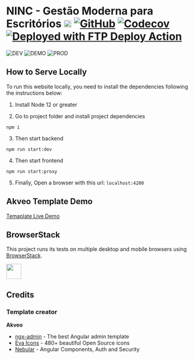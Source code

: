 # NINC - Gestão Moderna para Escritórios [<img src="https://i.imgur.com/oMcxwZ0.png" alt="Eva Design System" height="20px" />](https://eva.design) [![GitHub](https://img.shields.io/github/license/nortan-ninc/plataforma.svg)](https://raw.githubusercontent.com/nortan-ninc/plataforma/main/LICENSE) [![Codecov](https://img.shields.io/codecov/c/github/nortan-ninc/plataforma/main.svg)](https://codecov.io/gh/ninc-management/plataforma/branch/main) [![Deployed with FTP Deploy Action](https://img.shields.io/badge/Deployed%20With-FTP%20DEPLOY%20ACTION-blue)](https://github.com/SamKirkland/FTP-Deploy-Action)

![DEV](https://github.com/nortan-ninc/plataforma/workflows/Development/badge.svg)
![DEMO](https://github.com/nortan-ninc/plataforma/workflows/Demo/badge.svg)
![PROD](https://github.com/nortan-ninc/plataforma/workflows/Production/badge.svg)

## How to Serve Locally

To run this website locally, you need to install the dependencies following the instructions below:

1. Install Node 12 or greater

2. Go to project folder and install project dependencies

```
npm i
```

3. Then start backend

```
npm run start:dev
```

4. Then start frontend

```
npm run start:proxy
```

5. Finally, Open a browser with this url: `localhost:4200`

## Akveo Template Demo

<a target="_blank" href="http://akveo.com/ngx-admin/">Temaplate Live Demo</a>

## BrowserStack

This project runs its tests on multiple desktop and mobile browsers using [BrowserStack](http://www.browserstack.com).

<img src="https://cloud.githubusercontent.com/assets/131406/22254249/534d889e-e254-11e6-8427-a759fb23b7bd.png" height="40" />

## Credits

### Template creator

**Akveo**

- [ngx-admin](https://github.com/akveo/ngx-admin) - The best Angular admin template
- [Eva Icons](https://github.com/akveo/eva-icons) - 480+ beautiful Open Source icons
- [Nebular](https://github.com/akveo/nebular) - Angular Components, Auth and Security
